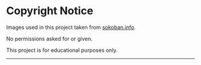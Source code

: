 # Copyright Notice
Images used in this project taken from [sokoban.info](https://sokoban.info/).

No permissions asked for or given.

This project is for educational purposes only.

---